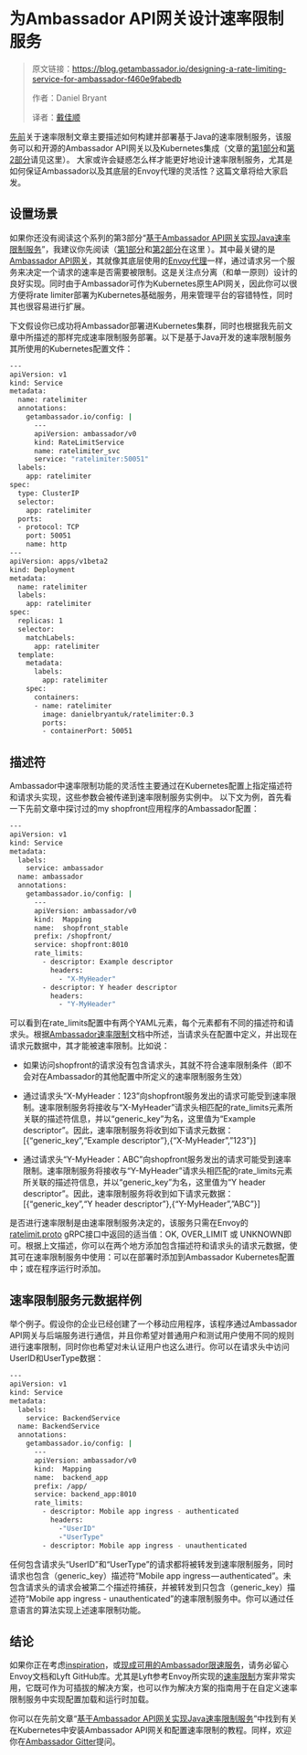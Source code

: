 # 为Ambassador API网关设计速率限制服务

> 原文链接：https://blog.getambassador.io/designing-a-rate-limiting-service-for-ambassador-f460e9fabedb
>
> 作者：Daniel Bryant
>
> 译者：[戴佳顺](https://github.com/edwin19861218)

[先前](https://blog.getambassador.io/rate-limiting-a-useful-tool-with-distributed-systems-6be2b1a4f5f4)关于速率限制文章主要描述如何构建并部署基于Java的速率限制服务，该服务可以和开源的Ambassador API网关以及Kubernetes集成（文章的[第1部分](https://blog.getambassador.io/rate-limiting-a-useful-tool-with-distributed-systems-6be2b1a4f5f4)和[第2部分](https://blog.getambassador.io/rate-limiting-for-api-gateways-892310a2da02)请见这里）。 大家或许会疑惑怎么样才能更好地设计速率限制服务，尤其是如何保证Ambassador以及其底层的Envoy代理的灵活性？这篇文章将给大家启发。

## 设置场景

如果你还没有阅读这个系列的第3部分“[基于Ambassador API网关实现Java速率限制服务](https://blog.getambassador.io/implementing-a-java-rate-limiting-service-for-the-ambassador-api-gateway-e09d542455da)”，我建议你先阅读（[第1部分](https://blog.getambassador.io/rate-limiting-a-useful-tool-with-distributed-systems-6be2b1a4f5f4)和[第2部分](https://blog.getambassador.io/rate-limiting-for-api-gateways-892310a2da02)在这里 ）。其中最关键的是[Ambassador API网关](https://www.getambassador.io/reference/services/rate-limit-service)，其就像其底层使用的[Envoy代理](https://www.envoyproxy.io/docs/envoy/latest/api-v1/route_config/rate_limits)一样，通过请求另一个服务来决定一个请求的速率是否需要被限制。这是关注点分离（和单一原则）设计的良好实现。同时由于Ambassador可作为Kubernetes原生API网关，因此你可以很方便将rate limiter部署为Kubernetes基础服务，用来管理平台的容错特性，同时其也很容易进行扩展。

下文假设你已成功将Ambassador部署进Kubernetes集群，同时也根据我先前文章中所描述的那样完成速率限制服务部署。以下是基于Java开发的速率限制服务其所使用的Kubernetes配置文件：

```bash
---
apiVersion: v1
kind: Service
metadata:
  name: ratelimiter
  annotations:
    getambassador.io/config: |
      ---
      apiVersion: ambassador/v0
      kind: RateLimitService
      name: ratelimiter_svc
      service: "ratelimiter:50051"
  labels:
    app: ratelimiter
spec:
  type: ClusterIP
  selector:
    app: ratelimiter
  ports:
  - protocol: TCP
    port: 50051
    name: http
---
apiVersion: apps/v1beta2
kind: Deployment
metadata:
  name: ratelimiter
  labels:
    app: ratelimiter
spec:
  replicas: 1
  selector:
    matchLabels:
      app: ratelimiter
  template:
    metadata:
      labels:
        app: ratelimiter
    spec:
      containers:
      - name: ratelimiter
        image: danielbryantuk/ratelimiter:0.3
        ports:
        - containerPort: 50051
```

## 描述符

Ambassador中速率限制功能的灵活性主要通过在Kubernetes配置上指定描述符和请求头实现，这些参数会被传递到速率限制服务实例中。 以下文为例，首先看一下先前文章中探讨过的my shopfront应用程序的Ambassador配置：

```bash
---
apiVersion: v1
kind: Service
metadata:
  labels:
    service: ambassador
  name: ambassador
  annotations:
    getambassador.io/config: |
      ---
      apiVersion: ambassador/v0
      kind:  Mapping
      name:  shopfront_stable
      prefix: /shopfront/
      service: shopfront:8010
      rate_limits:
        - descriptor: Example descriptor
          headers:
            - "X-MyHeader"
        - descriptor: Y header descriptor
          headers:
            - "Y-MyHeader"
```

可以看到在rate_limits配置中有两个YAML元素，每个元素都有不同的描述符和请求头。根据[Ambassador速率限制](https://www.getambassador.io/user-guide/rate-limiting-tutorial#2-configure-ambassador-mappings)文档中所述，当请求头在配置中定义，并出现在请求元数据中，其才能被速率限制。比如说：

- 如果访问shopfront的请求没有包含请求头，其就不符合速率限制条件（即不会对在Ambassador的其他配置中所定义的速率限制服务生效）

- 通过请求头“X-MyHeader：123”向shopfront服务发出的请求可能受到速率限制。速率限制服务将接收与“X-MyHeader”请求头相匹配的rate_limits元素所关联的描述符信息，并以“generic_key”为名，这里值为“Example descriptor”。因此，速率限制服务将收到如下请求元数据：[{“generic_key”,“Example descriptor”},{“X-MyHeader”,”123”}]

- 通过请求头“Y-MyHeader：ABC”向shopfront服务发出的请求可能受到速率限制。速率限制服务将接收与“Y-MyHeader”请求头相匹配的rate_limits元素所关联的描述符信息，并以“generic_key”为名，这里值为“Y header descriptor”。因此，速率限制服务将收到如下请求元数据：[{“generic_key”,“Y header descriptor”},{“Y-MyHeader”,”ABC”}]

是否进行速率限制是由速率限制服务决定的，该服务只需在Envoy的[ratelimit.proto](https://github.com/envoyproxy/envoy/blob/master/source/common/ratelimit/ratelimit.proto) gRPC接口中返回的适当值：OK, OVER_LIMIT 或 UNKNOWN即可。根据上文描述，你可以在两个地方添加包含描述符和请求头的请求元数据，使其可在速率限制服务中使用：可以在部署时添加到Ambassador Kubernetes配置中；或在程序运行时添加。

## 速率限制服务元数据样例

举个例子。假设你的企业已经创建了一个移动应用程序，该程序通过Ambassador API网关与后端服务进行通信，并且你希望对普通用户和测试用户使用不同的规则进行速率限制，同时你也希望对未认证用户也这么进行。你可以在请求头中访问UserID和UserType数据：

```bash
---
apiVersion: v1
kind: Service
metadata:
  labels:
    service: BackendService
  name: BackendService
  annotations:
    getambassador.io/config: |
      ---
      apiVersion: ambassador/v0
      kind:  Mapping
      name:  backend_app
      prefix: /app/
      service: backend_app:8010
      rate_limits:
        - descriptor: Mobile app ingress - authenticated
          headers:
            -"UserID"
            -"UserType"
        - descriptor: Mobile app ingress - unauthenticated
```

任何包含请求头“UserID”和“UserType”的请求都将被转发到速率限制服务，同时请求也包含（generic_key）描述符“Mobile app ingress — authenticated”。未包含请求头的请求会被第二个描述符捕获，并被转发到只包含（generic_key）描述符“Mobile app ingress - unauthenticated”的速率限制服务中。你可以通过任意语言的算法实现上述速率限制功能。

## 结论

如果你正在考虑[inspiration](https://eng.lyft.com/announcing-ratelimit-c2e8f3182555)，或[现成可用的Ambassador限速服务](https://github.com/lyft/ratelimit)，请务必留心Envoy文档和Lyft GitHub库。尤其是Lyft参考Envoy所实现的[速率限制](https://github.com/lyft/ratelimit)方案非常实用，它既可作为可插拔的解决方案，也可以作为解决方案的指南用于在自定义速率限制服务中实现配置加载和运行时加载。

你可以在先前文章“[基于Ambassador API网关实现Java速率限制服务](https://blog.getambassador.io/implementing-a-java-rate-limiting-service-for-the-ambassador-api-gateway-e09d542455da)”中找到有关在Kubernetes中安装Ambassador API网关和配置速率限制的教程。同样，欢迎你在[Ambassador Gitter](https://gitter.im/datawire/ambassador)提问。